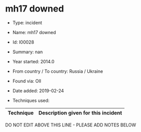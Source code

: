 # mh17 downed

* Type: incident

* Name: mh17 downed

* Id: I00028

* Summary: nan

* Year started: 2014.0

* From country / To country: Russia / Ukraine

* Found via: OII

* Date added: 2019-02-24

* Techniques used: 

| Technique | Description given for this incident |
| --------- | ------------------------- |

DO NOT EDIT ABOVE THIS LINE - PLEASE ADD NOTES BELOW